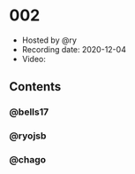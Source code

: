 # 002

- Hosted by @ry
- Recording date: 2020-12-04
- Video:

## Contents

### @bells17

### @ryojsb

### @chago
